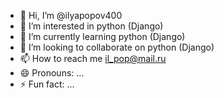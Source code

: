 - 👋 Hi, I’m @ilyapopov400
- 👀 I’m interested in python (Django)
- 🌱 I’m currently learning python (Django)
- 💞️ I’m looking to collaborate on python (Django)
- 📫 How to reach me il_pop@mail.ru
- 😄 Pronouns: ...
- ⚡ Fun fact: ...

<!---
ilyapopov400/ilyapopov400 is a ✨ special ✨ repository because its `README.md` (this file) appears on your GitHub profile.
You can click the Preview link to take a look at your changes.
--->
